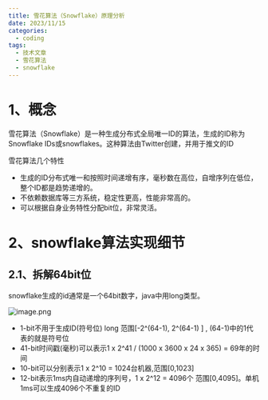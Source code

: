 ```yaml
---
title: 雪花算法（Snowflake）原理分析
date: 2023/11/15
categories:
  - coding
tags:
  - 技术文章
  - 雪花算法
  - snowflake
---
```

# 1、概念

雪花算法（Snowflake）是一种生成分布式全局唯一ID的算法，生成的ID称为Snowflake IDs或snowflakes。这种算法由Twitter创建，并用于推文的ID

雪花算法几个特性

- 生成的ID分布式唯一和按照时间递增有序，毫秒数在高位，自增序列在低位，整个ID都是趋势递增的。
- 不依赖数据库等三方系统，稳定性更高，性能非常高的。
- 可以根据自身业务特性分配bit位，非常灵活。

# 2、snowflake算法实现细节

## 2.1、拆解64bit位

snowflake生成的id通常是一个64bit数字，java中用long类型。

![image.png](https://yancey-note-img.oss-cn-beijing.aliyuncs.com/202403031225315.png)

- 1-bit不用于生成ID(符号位) long 范围[-2^(64-1), 2^(64-1) ] , (64-1)中的1代表的就是符号位
- 41-bit时间戳(毫秒)可以表示1 x 2^41 / (1000 x 3600 x 24 x 365) = 69年的时间
- 10-bit可以分别表示1 x 2^10 = 1024台机器,范围[0,1023]
- 12-bit表示1ms内自动递增的序列号，1 x 2^12 = 4096个 范围[0,4095]。单机1ms可以生成4096个不重复的ID